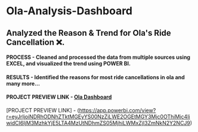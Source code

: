 # Ola-Analysis-Dashboard
## Analyzed the Reason & Trend for Ola's Ride Cancellation ❌.
#### PROCESS - Cleaned and processed the data from multiple sources using EXCEL, and visualized the trend using POWER BI.
#### RESULTS - Identified the reasons for most ride cancellations in ola and many more...

#### PROJECT PREVIEW LINK - <a href="https://app.powerbi.com/view?r=eyJrIjoiNDRhODNhZTktMGEyYS00NzZiLWE2OGEtMGY3Mjc0OThiMjc4IiwidCI6IjM3MzhkYjE5LTA4MzUtNDhmZS05MjhiLWMxZjI3ZmNkN2Y2NCJ9">Ola Dashboard</a>
[PROJECT PREVIEW LINK] - (https://app.powerbi.com/view?r=eyJrIjoiNDRhODNhZTktMGEyYS00NzZiLWE2OGEtMGY3Mjc0OThiMjc4IiwidCI6IjM3MzhkYjE5LTA4MzUtNDhmZS05MjhiLWMxZjI3ZmNkN2Y2NCJ9)
